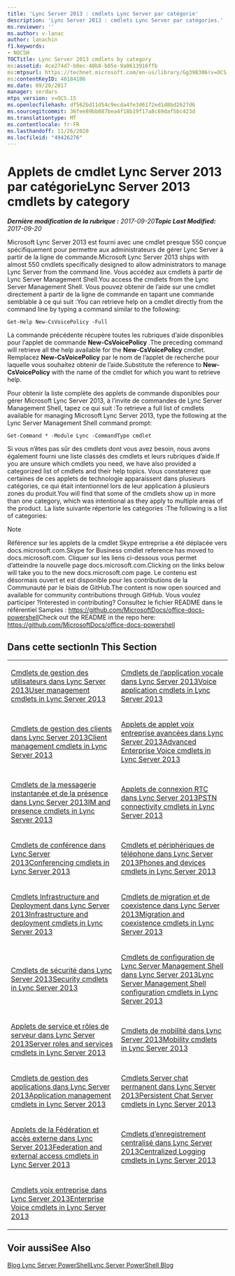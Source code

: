 ```yaml
---
title: 'Lync Server 2013 : cmdlets Lync Server par catégorie'
description: 'Lync Server 2013 : cmdlets Lync Server par catégories.'
ms.reviewer: ''
ms.author: v-lanac
author: lanachin
f1.keywords:
- NOCSH
TOCTitle: Lync Server 2013 cmdlets by category
ms:assetid: 4ce274d7-b0ec-40b8-b85e-9a0613916ffb
ms:mtpsurl: https://technet.microsoft.com/en-us/library/Gg398306(v=OCS.15)
ms:contentKeyID: 48184106
ms.date: 09/20/2017
manager: serdars
mtps_version: v=OCS.15
ms.openlocfilehash: df562bd11d54c9ecda4fe3d6172ed1d8bd2627d6
ms.sourcegitcommit: 36fee89bb887bea4f18b19f17a8c69daf5bc423d
ms.translationtype: MT
ms.contentlocale: fr-FR
ms.lasthandoff: 11/26/2020
ms.locfileid: "49426276"
---
```

# <a name="lync-server-2013-cmdlets-by-category"></a><span data-ttu-id="948dc-103">Applets de cmdlet Lync Server 2013 par catégorie</span><span class="sxs-lookup"><span data-stu-id="948dc-103">Lync Server 2013 cmdlets by category</span></span>

<div data-xmlns="http://www.w3.org/1999/xhtml">

<div class="topic" data-xmlns="http://www.w3.org/1999/xhtml" data-msxsl="urn:schemas-microsoft-com:xslt" data-cs="https://msdn.microsoft.com/">

<div data-asp="https://msdn2.microsoft.com/asp">



</div>

<div id="mainSection">

<div id="mainBody"><span data-ttu-id="948dc-104">

<span> </span></span><span class="sxs-lookup"><span data-stu-id="948dc-104">

<span> </span></span></span>

<span data-ttu-id="948dc-105">_**Dernière modification de la rubrique :** 2017-09-20_</span><span class="sxs-lookup"><span data-stu-id="948dc-105">_**Topic Last Modified:** 2017-09-20_</span></span>

<span data-ttu-id="948dc-106">Microsoft Lync Server 2013 est fourni avec une cmdlet presque 550 conçue spécifiquement pour permettre aux administrateurs de gérer Lync Server à partir de la ligne de commande.</span><span class="sxs-lookup"><span data-stu-id="948dc-106">Microsoft Lync Server 2013 ships with almost 550 cmdlets specifically designed to allow administrators to manage Lync Server from the command line.</span></span> <span data-ttu-id="948dc-107">Vous accédez aux cmdlets à partir de Lync Server Management Shell.</span><span class="sxs-lookup"><span data-stu-id="948dc-107">You access the cmdlets from the Lync Server Management Shell.</span></span> <span data-ttu-id="948dc-108">Vous pouvez obtenir de l’aide sur une cmdlet directement à partir de la ligne de commande en tapant une commande semblable à ce qui suit :</span><span class="sxs-lookup"><span data-stu-id="948dc-108">You can retrieve help on a cmdlet directly from the command line by typing a command similar to the following:</span></span>

    Get-Help New-CsVoicePolicy -Full

<span data-ttu-id="948dc-109">La commande précédente récupère toutes les rubriques d’aide disponibles pour l’applet de commande **New-CsVoicePolicy** .</span><span class="sxs-lookup"><span data-stu-id="948dc-109">The preceding command will retrieve all the help available for the **New-CsVoicePolicy** cmdlet.</span></span> <span data-ttu-id="948dc-110">Remplacez **New-CsVoicePolicy** par le nom de l’applet de recherche pour laquelle vous souhaitez obtenir de l’aide.</span><span class="sxs-lookup"><span data-stu-id="948dc-110">Substitute the reference to **New-CsVoicePolicy** with the name of the cmdlet for which you want to retrieve help.</span></span>

<span data-ttu-id="948dc-111">Pour obtenir la liste complète des applets de commande disponibles pour gérer Microsoft Lync Server 2013, à l’invite de commandes de Lync Server Management Shell, tapez ce qui suit :</span><span class="sxs-lookup"><span data-stu-id="948dc-111">To retrieve a full list of cmdlets available for managing Microsoft Lync Server 2013, type the following at the Lync Server Management Shell command prompt:</span></span>

    Get-Command * -Module Lync -CommandType cmdlet

<span data-ttu-id="948dc-112">Si vous n’êtes pas sûr des cmdlets dont vous avez besoin, nous avons également fourni une liste classés des cmdlets et leurs rubriques d’aide.</span><span class="sxs-lookup"><span data-stu-id="948dc-112">If you are unsure which cmdlets you need, we have also provided a categorized list of cmdlets and their help topics.</span></span> <span data-ttu-id="948dc-113">Vous constaterez que certaines de ces applets de technologie apparaissent dans plusieurs catégories, ce qui était intentionnel lors de leur application à plusieurs zones du produit.</span><span class="sxs-lookup"><span data-stu-id="948dc-113">You will find that some of the cmdlets show up in more than one category, which was intentional as they apply to multiple areas of the product.</span></span> <span data-ttu-id="948dc-114">La liste suivante répertorie les catégories :</span><span class="sxs-lookup"><span data-stu-id="948dc-114">The following is a list of categories:</span></span>

<div>


> [!NOTE]
> <span data-ttu-id="948dc-115">Référence sur les applets de la cmdlet Skype entreprise a été déplacée vers docs.microsoft.com.</span><span class="sxs-lookup"><span data-stu-id="948dc-115">Skype for Business cmdlet reference has moved to docs.microsoft.com.</span></span> <span data-ttu-id="948dc-116">Cliquer sur les liens ci-dessous vous permet d’atteindre la nouvelle page docs.microsoft.com.</span><span class="sxs-lookup"><span data-stu-id="948dc-116">Clicking on the links below will take you to the new docs.microsoft.com page.</span></span> <span data-ttu-id="948dc-117">Le contenu est désormais ouvert et est disponible pour les contributions de la Communauté par le biais de GitHub.</span><span class="sxs-lookup"><span data-stu-id="948dc-117">The content is now open sourced and available for community contributions through GitHub.</span></span> <span data-ttu-id="948dc-118">Vous voulez participer ?</span><span class="sxs-lookup"><span data-stu-id="948dc-118">Interested in contributing?</span></span> <span data-ttu-id="948dc-119">Consultez le fichier README dans le référentiel Samples : <A href="https://github.com/microsoftdocs/office-docs-powershell">https://github.com/MicrosoftDocs/office-docs-powershell</A></span><span class="sxs-lookup"><span data-stu-id="948dc-119">Check out the README in the repo here: <A href="https://github.com/microsoftdocs/office-docs-powershell">https://github.com/MicrosoftDocs/office-docs-powershell</A></span></span>



</div>

<div>

## <a name="in-this-section"></a><span data-ttu-id="948dc-120">Dans cette section</span><span class="sxs-lookup"><span data-stu-id="948dc-120">In This Section</span></span>


<table>
<colgroup>
<col style="width: 50%" />
<col style="width: 50%" />
</colgroup>
<tbody>
<tr class="odd">
<td><p><span data-ttu-id="948dc-121"><a href="lync-server-2013-user-management-cmdlets.md">Cmdlets de gestion des utilisateurs dans Lync Server 2013</a></span><span class="sxs-lookup"><span data-stu-id="948dc-121"><a href="lync-server-2013-user-management-cmdlets.md">User management cmdlets in Lync Server 2013</a></span></span></p></td>
<td><p><span data-ttu-id="948dc-122"><a href="lync-server-2013-voice-application-cmdlets.md">Cmdlets de l’application vocale dans Lync Server 2013</a></span><span class="sxs-lookup"><span data-stu-id="948dc-122"><a href="lync-server-2013-voice-application-cmdlets.md">Voice application cmdlets in Lync Server 2013</a></span></span></p></td>
</tr>
<tr class="even">
<td><p><span data-ttu-id="948dc-123"><a href="lync-server-2013-client-management-cmdlets.md">Cmdlets de gestion des clients dans Lync Server 2013</a></span><span class="sxs-lookup"><span data-stu-id="948dc-123"><a href="lync-server-2013-client-management-cmdlets.md">Client management cmdlets in Lync Server 2013</a></span></span></p></td>
<td><p><span data-ttu-id="948dc-124"><a href="lync-server-2013-advanced-enterprise-voice-cmdlets.md">Applets de applet voix entreprise avancées dans Lync Server 2013</a></span><span class="sxs-lookup"><span data-stu-id="948dc-124"><a href="lync-server-2013-advanced-enterprise-voice-cmdlets.md">Advanced Enterprise Voice cmdlets in Lync Server 2013</a></span></span></p></td>
</tr>
<tr class="odd">
<td><p><span data-ttu-id="948dc-125"><a href="lync-server-2013-im-and-presence-cmdlets.md">Cmdlets de la messagerie instantanée et de la présence dans Lync Server 2013</a></span><span class="sxs-lookup"><span data-stu-id="948dc-125"><a href="lync-server-2013-im-and-presence-cmdlets.md">IM and presence cmdlets in Lync Server 2013</a></span></span></p></td>
<td><p><span data-ttu-id="948dc-126"><a href="lync-server-2013-pstn-connectivity-cmdlets.md">Applets de connexion RTC dans Lync Server 2013</a></span><span class="sxs-lookup"><span data-stu-id="948dc-126"><a href="lync-server-2013-pstn-connectivity-cmdlets.md">PSTN connectivity cmdlets in Lync Server 2013</a></span></span></p></td>
</tr>
<tr class="even">
<td><p><span data-ttu-id="948dc-127"><a href="lync-server-2013-conferencing-cmdlets.md">Cmdlets de conférence dans Lync Server 2013</a></span><span class="sxs-lookup"><span data-stu-id="948dc-127"><a href="lync-server-2013-conferencing-cmdlets.md">Conferencing cmdlets in Lync Server 2013</a></span></span></p></td>
<td><p><span data-ttu-id="948dc-128"><a href="lync-server-2013-phones-and-devices-cmdlets.md">Cmdlets et périphériques de téléphone dans Lync Server 2013</a></span><span class="sxs-lookup"><span data-stu-id="948dc-128"><a href="lync-server-2013-phones-and-devices-cmdlets.md">Phones and devices cmdlets in Lync Server 2013</a></span></span></p></td>
</tr>
<tr class="odd">
<td><p><span data-ttu-id="948dc-129"><a href="lync-server-2013-infrastructure-and-deployment-cmdlets.md">Cmdlets Infrastructure and Deployment dans Lync Server 2013</a></span><span class="sxs-lookup"><span data-stu-id="948dc-129"><a href="lync-server-2013-infrastructure-and-deployment-cmdlets.md">Infrastructure and deployment cmdlets in Lync Server 2013</a></span></span></p></td>
<td><p><span data-ttu-id="948dc-130"><a href="lync-server-2013-migration-and-coexistence-cmdlets.md">Cmdlets de migration et de coexistence dans Lync Server 2013</a></span><span class="sxs-lookup"><span data-stu-id="948dc-130"><a href="lync-server-2013-migration-and-coexistence-cmdlets.md">Migration and coexistence cmdlets in Lync Server 2013</a></span></span></p></td>
</tr>
<tr class="even">
<td><p><span data-ttu-id="948dc-131"><a href="lync-server-2013-security-cmdlets.md">Cmdlets de sécurité dans Lync Server 2013</a></span><span class="sxs-lookup"><span data-stu-id="948dc-131"><a href="lync-server-2013-security-cmdlets.md">Security cmdlets in Lync Server 2013</a></span></span></p></td>
<td><p><span data-ttu-id="948dc-132"><a href="lync-server-2013-lync-server-management-shell-configuration-cmdlets.md">Cmdlets de configuration de Lync Server Management Shell dans Lync Server 2013</a></span><span class="sxs-lookup"><span data-stu-id="948dc-132"><a href="lync-server-2013-lync-server-management-shell-configuration-cmdlets.md">Lync Server Management Shell configuration cmdlets in Lync Server 2013</a></span></span></p></td>
</tr>
<tr class="odd">
<td><p><span data-ttu-id="948dc-133"><a href="lync-server-2013-server-roles-and-services-cmdlets.md">Applets de service et rôles de serveur dans Lync Server 2013</a></span><span class="sxs-lookup"><span data-stu-id="948dc-133"><a href="lync-server-2013-server-roles-and-services-cmdlets.md">Server roles and services cmdlets in Lync Server 2013</a></span></span></p></td>
<td><p><span data-ttu-id="948dc-134"><a href="lync-server-2013-mobility-cmdlets.md">Cmdlets de mobilité dans Lync Server 2013</a></span><span class="sxs-lookup"><span data-stu-id="948dc-134"><a href="lync-server-2013-mobility-cmdlets.md">Mobility cmdlets in Lync Server 2013</a></span></span></p></td>
</tr>
<tr class="even">
<td><p><span data-ttu-id="948dc-135"><a href="lync-server-2013-application-management-cmdlets.md">Cmdlets de gestion des applications dans Lync Server 2013</a></span><span class="sxs-lookup"><span data-stu-id="948dc-135"><a href="lync-server-2013-application-management-cmdlets.md">Application management cmdlets in Lync Server 2013</a></span></span></p></td>
<td><p><span data-ttu-id="948dc-136"><a href="lync-server-2013-persistent-chat-server-cmdlets.md">Cmdlets Server chat permanent dans Lync Server 2013</a></span><span class="sxs-lookup"><span data-stu-id="948dc-136"><a href="lync-server-2013-persistent-chat-server-cmdlets.md">Persistent Chat Server cmdlets in Lync Server 2013</a></span></span></p></td>
</tr>
<tr class="odd">
<td><p><span data-ttu-id="948dc-137"><a href="lync-server-2013-federation-and-external-access-cmdlets.md">Applets de la Fédération et accès externe dans Lync Server 2013</a></span><span class="sxs-lookup"><span data-stu-id="948dc-137"><a href="lync-server-2013-federation-and-external-access-cmdlets.md">Federation and external access cmdlets in Lync Server 2013</a></span></span></p></td>
<td><p><span data-ttu-id="948dc-138"><a href="lync-server-2013-centralized-logging-cmdlets.md">Cmdlets d’enregistrement centralisé dans Lync Server 2013</a></span><span class="sxs-lookup"><span data-stu-id="948dc-138"><a href="lync-server-2013-centralized-logging-cmdlets.md">Centralized Logging cmdlets in Lync Server 2013</a></span></span></p></td>
</tr>
<tr class="even">
<td><p><span data-ttu-id="948dc-139"><a href="lync-server-2013-enterprise-voice-cmdlets.md">Cmdlets voix entreprise dans Lync Server 2013</a></span><span class="sxs-lookup"><span data-stu-id="948dc-139"><a href="lync-server-2013-enterprise-voice-cmdlets.md">Enterprise Voice cmdlets in Lync Server 2013</a></span></span></p></td>
<td></td>
</tr>
</tbody>
</table>


</div>

<div>

## <a name="see-also"></a><span data-ttu-id="948dc-140">Voir aussi</span><span class="sxs-lookup"><span data-stu-id="948dc-140">See Also</span></span>


[<span data-ttu-id="948dc-141">Blog Lync Server PowerShell</span><span class="sxs-lookup"><span data-stu-id="948dc-141">Lync Server PowerShell Blog</span></span>](https://go.microsoft.com/fwlink/p/?linkid=203150)  
  

<span data-ttu-id="948dc-142"></div>

</div>

<span> </span>

</div>

</div>

</span><span class="sxs-lookup"><span data-stu-id="948dc-142"></div>

</div>

<span> </span>

</div>

</div>

</span></span></div>

